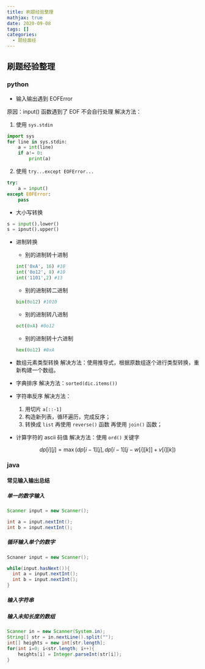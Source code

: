 ```yaml
---
title: 刷题经验整理
mathjax: true
date: 2020-09-08
tags: []
categories:
  - 题经面经
---
```


## 刷题经验整理

### python

- 输入输出遇到 EOFError

原因：input() 函数遇到了 EOF 不会自行处理
解决方法：

1. 使用 `sys.stdin`

```python
import sys
for line in sys.stdin:
    a = int(line)
    if a!= 0:
        print(a)
```

2. 使用 `try...except EOFError...`

```python
try:
    a = input()
except EOFError:
    pass
```

- 大小写转换

```python
s = input().lower()
s = ipnut().upper()
```

- 进制转换

  - 别的进制转十进制

  ```Python
  int('0xA', 16) #10
  int('0o12', 8) #10
  int('1101',2) #13
  ```

  - 别的进制转二进制

  ```Python
  bin(0o12) #1010
  ```

  - 别的进制转八进制

  ```Python
  oct(0xA) #0o12
  ```

  - 别的进制转十六进制

  ```Python
  hex(0o12) #0xA
  ```

- 数组元素类型转换
  解决方法：使用推导式，根据原数组逐个进行类型转换，重新构建一个数组。

- 字典排序
  解决方法：`sorted(dic.items())`

- 字符串反序
  解决方法：

  1. 用切片 `a[::-1]`
  2. 构造新列表，循环遍历，完成反序；
  3. 转换成 `list` 再使用 `reverse()` 函数 再使用 `join()` 函数；

- 计算字符的 ascii 码值
  解决方法：使用 `ord()` 关键字

  $$
  dp[i][j] = \max(dp[i-1][j],dp[i-1][j-w[i][k]]+v[i][k])
  $$

### java

#### 常见输入输出总结

##### 单一的数字输入

```JAVA
Scanner input = new Scanner();

int a = input.nextInt();
int b = input.nextInt();
```

##### 循环输入单个的数字

```JAVA
Scnaner input = new Scanner();

while(input.hasNext()){
  int a = input.nextInt();
  int b = input.nextInt();
}
```

##### 输入字符串

##### 输入未知长度的数组

```JAVA
Scanner in = new Scanner(System.in);
String[] str = in.nextLine().split("");
int[] heights = new int[str.length];
for(int i=0; i<str.length; i++){
    heights[i] = Integer.parseInt(str[i]);
}
```
